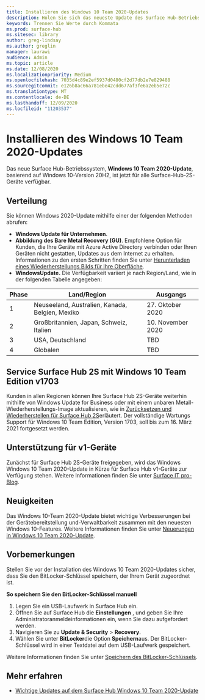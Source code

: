 ```yaml
---
title: Installieren des Windows 10 Team 2020-Updates
description: Holen Sie sich das neueste Update des Surface Hub-Betriebssystems, Windows 10 Team 2020-Update.
keywords: Trennen Sie Werte durch Kommata
ms.prod: surface-hub
ms.sitesec: library
author: greg-lindsay
ms.author: greglin
manager: laurawi
audience: Admin
ms.topic: article
ms.date: 12/08/2020
ms.localizationpriority: Medium
ms.openlocfilehash: 7035d4c89e2ef5937d0480cf2d77db2e7e829488
ms.sourcegitcommit: e126b8ac66a781ebe42cdd677af3fe6a2eb5e72c
ms.translationtype: MT
ms.contentlocale: de-DE
ms.lasthandoff: 12/09/2020
ms.locfileid: "11203537"
---
```

# Installieren des Windows 10 Team 2020-Updates 

Das neue Surface Hub-Betriebssystem, **Windows 10 Team 2020-Update**, basierend auf Windows 10-Version 20H2, ist jetzt für alle Surface-Hub-2S-Geräte verfügbar.  

## Verteilung

Sie können Windows 2020-Update mithilfe einer der folgenden Methoden abrufen:

- **Windows Update für Unternehmen**.
- **Abbildung des Bare Metal Recovery (GU)**. Empfohlene Option für Kunden, die Ihre Geräte mit Azure Active Directory verbinden oder Ihren Geräten nicht gestatten, Updates aus dem Internet zu erhalten. Informationen zu den ersten Schritten finden Sie unter [Herunterladen eines Wiederherstellungs Bilds für Ihre Oberfläche](https://support.microsoft.com/surfacerecoveryimage).
- **WindowsUpdate.** Die Verfügbarkeit variiert je nach Region/Land, wie in der folgenden Tabelle angegeben:

| Phase | Land/Region                         | Ausgangs          |
| ----- | -------------------------------------- | ----------------- |
| 1     | Neuseeland, Australien, Kanada, Belgien, Mexiko | 27. Oktober 2020  |
| 2     | Großbritannien, Japan, Schweiz, Italien          | 10. November 2020 |
| 3     | USA, Deutschland                            | TBD |
| 4     | Globalen                                 | TBD  |

## Service Surface Hub 2S mit Windows 10 Team Edition v1703 

Kunden in allen Regionen können Ihre Surface Hub 2S-Geräte weiterhin mithilfe von Windows Update for Business oder mit einem unbaren Metall-Wiederherstellungs-Image aktualisieren, wie in [Zurücksetzen und Wiederherstellen für Surface Hub 2S](surface-hub-2s-recover-reset.md)erläutert. Der vollständige Wartungs Support für Windows 10 Team Edition, Version 1703, soll bis zum 16. März 2021 fortgesetzt werden.


## Unterstützung für v1-Geräte 

Zunächst für Surface Hub 2S-Geräte freigegeben, wird das Windows Windows 10 Team 2020-Update in Kürze für Surface Hub v1-Geräte zur Verfügung stehen. Weitere Informationen finden Sie unter [Surface IT pro-Blog](https://techcommunity.microsoft.com/t5/surface-it-pro-blog/surface-hub-windows-10-team-2020-update-available-october-27/ba-p/1810739).
 
## Neuigkeiten 

Das Windows 10-Team 2020-Update bietet wichtige Verbesserungen bei der Gerätebereitstellung und-Verwaltbarkeit zusammen mit den neuesten Windows 10-Features. Weitere Informationen finden Sie unter [Neuerungen in Windows 10 Team 2020-Update](surface-hub-2020-update-whats-new.md).
 
## Vorbemerkungen

Stellen Sie vor der Installation des Windows 10 Team 2020-Updates sicher, dass Sie den BitLocker-Schlüssel speichern, der Ihrem Gerät zugeordnet ist. 

**So speichern Sie den BitLocker-Schlüssel manuell**

1. Legen Sie ein USB-Laufwerk in Surface Hub ein.
2. Öffnen Sie auf Surface Hub die **Einstellungen** , und geben Sie Ihre Administratoranmeldeinformationen ein, wenn Sie dazu aufgefordert werden.
3. Navigieren Sie zu **Update & Security**  >  **Recovery**.
4. Wählen Sie unter **BitLocker**die Option **Speichern**aus. Der BitLocker-Schlüssel wird in einer Textdatei auf dem USB-Laufwerk gespeichert.

Weitere Informationen finden Sie unter [Speichern des BitLocker-Schlüssels](save-bitlocker-key-surface-hub.md).

## Mehr erfahren

- [Wichtige Updates auf dem Surface Hub Windows 10 Team 2020-Update](https://techcommunity.microsoft.com/t5/surface-it-pro-blog/important-updates-on-the-surface-hub-windows-10-team-2020-update/ba-p/1960897)
